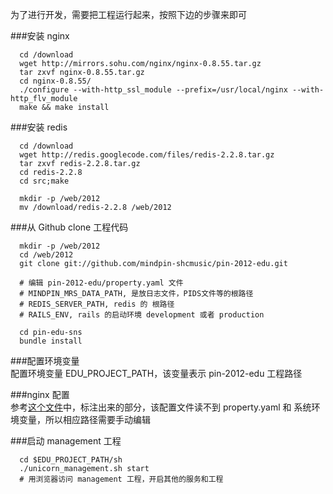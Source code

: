 为了进行开发，需要把工程运行起来，按照下边的步骤来即可

###安装 nginx
```
  cd /download
  wget http://mirrors.sohu.com/nginx/nginx-0.8.55.tar.gz
  tar zxvf nginx-0.8.55.tar.gz
  cd nginx-0.8.55/
  ./configure --with-http_ssl_module --prefix=/usr/local/nginx --with-http_flv_module
  make && make install
```

###安装 redis
```
  cd /download
  wget http://redis.googlecode.com/files/redis-2.2.8.tar.gz
  tar zxvf redis-2.2.8.tar.gz
  cd redis-2.2.8
  cd src;make

  mkdir -p /web/2012
  mv /download/redis-2.2.8 /web/2012
```

###从 Github clone 工程代码
```
  mkdir -p /web/2012
  cd /web/2012
  git clone git://github.com/mindpin-shcmusic/pin-2012-edu.git

  # 编辑 pin-2012-edu/property.yaml 文件
  # MINDPIN_MRS_DATA_PATH, 是放日志文件，PIDS文件等的根路径
  # REDIS_SERVER_PATH, redis 的 根路径
  # RAILS_ENV, rails 的启动环境 development 或者 production

  cd pin-edu-sns
  bundle install
```

###配置环境变量<br/>
  配置环境变量 EDU_PROJECT_PATH，该变量表示 pin-2012-edu 工程路径

###nginx 配置<br/>
  参考[这个文件](https://github.com/mindpin-shcmusic/pin-2012-edu/conf/nginx.production.conf.demo)中，标注出来的部分，该配置文件读不到 property.yaml 和 系统环境变量，所以相应路径需要手动编辑


###启动 management 工程<br/>
```
  cd $EDU_PROJECT_PATH/sh
  ./unicorn_management.sh start
  # 用浏览器访问 management 工程，开启其他的服务和工程
```
